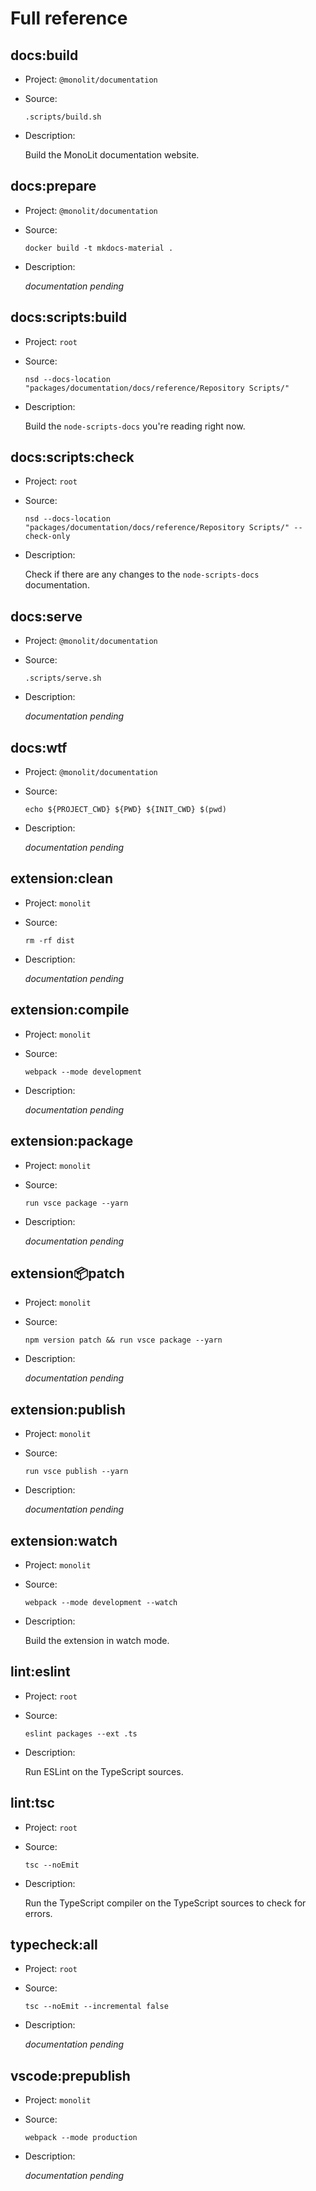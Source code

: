 # Full reference

## docs:build

-   Project: `@monolit/documentation`
-   Source:

    ```shell
    .scripts/build.sh
    ```

-   Description:

    Build the MonoLit documentation website.

## docs:prepare

-   Project: `@monolit/documentation`
-   Source:

    ```shell
    docker build -t mkdocs-material .
    ```

-   Description:

    _documentation pending_

## docs:scripts:build

-   Project: `root`
-   Source:

    ```shell
    nsd --docs-location "packages/documentation/docs/reference/Repository Scripts/"
    ```

-   Description:

    Build the `node-scripts-docs` you're reading right now.

## docs:scripts:check

-   Project: `root`
-   Source:

    ```shell
    nsd --docs-location "packages/documentation/docs/reference/Repository Scripts/" --check-only
    ```

-   Description:

    Check if there are any changes to the `node-scripts-docs` documentation.

## docs:serve

-   Project: `@monolit/documentation`
-   Source:

    ```shell
    .scripts/serve.sh
    ```

-   Description:

    _documentation pending_

## docs:wtf

-   Project: `@monolit/documentation`
-   Source:

    ```shell
    echo ${PROJECT_CWD} ${PWD} ${INIT_CWD} $(pwd)
    ```

-   Description:

    _documentation pending_

## extension:clean

-   Project: `monolit`
-   Source:

    ```shell
    rm -rf dist
    ```

-   Description:

    _documentation pending_

## extension:compile

-   Project: `monolit`
-   Source:

    ```shell
    webpack --mode development
    ```

-   Description:

    _documentation pending_

## extension:package

-   Project: `monolit`
-   Source:

    ```shell
    run vsce package --yarn
    ```

-   Description:

    _documentation pending_

## extension:package:patch

-   Project: `monolit`
-   Source:

    ```shell
    npm version patch && run vsce package --yarn
    ```

-   Description:

    _documentation pending_

## extension:publish

-   Project: `monolit`
-   Source:

    ```shell
    run vsce publish --yarn
    ```

-   Description:

    _documentation pending_

## extension:watch

-   Project: `monolit`
-   Source:

    ```shell
    webpack --mode development --watch
    ```

-   Description:

    Build the extension in watch mode.

## lint:eslint

-   Project: `root`
-   Source:

    ```shell
    eslint packages --ext .ts
    ```

-   Description:

    Run ESLint on the TypeScript sources.

## lint:tsc

-   Project: `root`
-   Source:

    ```shell
    tsc --noEmit
    ```

-   Description:

    Run the TypeScript compiler on the TypeScript sources to check for errors.

## typecheck:all

-   Project: `root`
-   Source:

    ```shell
    tsc --noEmit --incremental false
    ```

-   Description:

    _documentation pending_

## vscode:prepublish

-   Project: `monolit`
-   Source:

    ```shell
    webpack --mode production
    ```

-   Description:

    _documentation pending_

